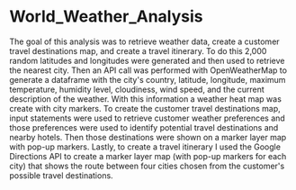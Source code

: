 # World_Weather_Analysis

The goal of this analysis was to retrieve weather data, create a customer travel destinations map, and create a travel itinerary. To do this 2,000 random latitudes and longitudes were generated and then used to retrieve the nearest city. Then an API call was performed with OpenWeatherMap to generate a dataframe with the city's country, latitude, longitude, maximum temperature, humidity level, cloudiness, wind speed, and the current description of the weather. With this information a weather heat map was create with city markers. To create the customer travel destinations map, input statements were used to retrieve customer weather preferences and those preferences were used to identify potential travel destinations and nearby hotels. Then those destinations were shown on a marker layer map with pop-up markers. Lastly, to create a travel itinerary I used the Google Directions API to create a marker layer map (with pop-up markers for each city) that shows the route between four cities chosen from the customer's possible travel destinations.
